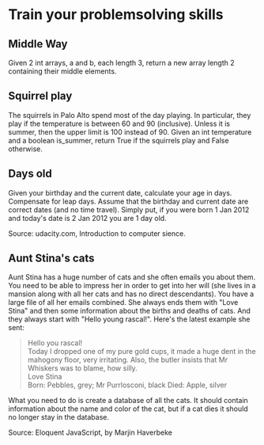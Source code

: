 Train your problemsolving skills
==============================

Middle Way
---------
Given 2 int arrays, a and b, each length 3, return a new array length 2 containing their middle elements. 

Squirrel play
-------------
The squirrels in Palo Alto spend most of the day playing. In particular, they play if the temperature is between 60 and 90 (inclusive). Unless it is summer, then the upper limit is 100 instead of 90. Given an int temperature and a boolean is_summer, return True if the squirrels play and False otherwise. 

Days old
--------
Given your birthday and the current date, calculate your age in days. Compensate for leap days. Assume that the birthday and current date are correct dates (and no time travel). Simply put, if you were born 1 Jan 2012 and today's date is 2 Jan 2012 you are 1 day old.

Source: udacity.com, Introduction to computer sience. 

Aunt Stina's cats
-----------------
Aunt Stina has a huge number of cats and she often emails you about them. You need to be able to impress her in order to get into her will (she lives in a mansion along with all her cats and has no direct descendants). You have a large file of all her emails combined. She always ends them with "Love Stina" and then some information about the births and deaths of cats. And they always start with "Hello young rascal!". Here's the latest example she sent:    

> Hello you rascal!    
> Today I dropped one of my pure gold cups, it made a huge dent in the mahogony floor, very irritating. Also, the butler insists that Mr Whiskers was to blame, how silly.     
> Love Stina    
> Born: Pebbles, grey; Mr Purrlosconi, black
> Died: Apple, silver

What you need to do is create a database of all the cats. It should contain information about the name and color of the cat, but if a cat dies it should no longer stay in the database.

Source: Eloquent JavaScript, by Marjin Haverbeke